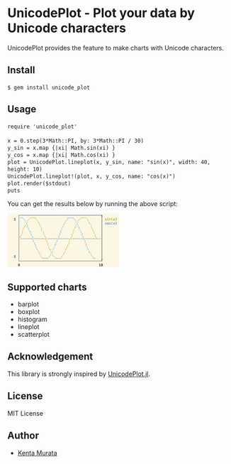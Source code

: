 # UnicodePlot - Plot your data by Unicode characters

UnicodePlot provides the feature to make charts with Unicode characters.

## Install

```console
$ gem install unicode_plot
```

## Usage

```
require 'unicode_plot'

x = 0.step(3*Math::PI, by: 3*Math::PI / 30)
y_sin = x.map {|xi| Math.sin(xi) }
y_cos = x.map {|xi| Math.cos(xi) }
plot = UnicodePlot.lineplot(x, y_sin, name: "sin(x)", width: 40, height: 10)
UnicodePlot.lineplot!(plot, x, y_cos, name: "cos(x)")
plot.render($stdout)
puts
```

You can get the results below by running the above script:

<img src="img/lineplot.png" width="50%" />

## Supported charts

- barplot
- boxplot
- histogram
- lineplot
- scatterplot

## Acknowledgement

This library is strongly inspired by [UnicodePlot.jl](https://github.com/Evizero/UnicodePlots.jl).

## License

MIT License

## Author

- [Kenta Murata](https://github.com/mrkn)
